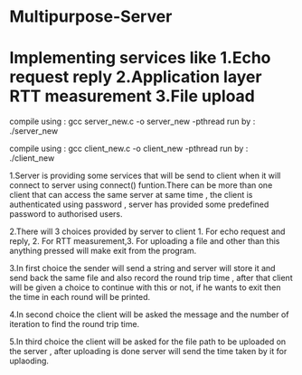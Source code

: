 # Multipurpose-Server
# Implementing services like 1.Echo request reply 2.Application layer RTT measurement 3.File upload

compile using : gcc server_new.c -o server_new -pthread
run by : ./server_new

compile using : gcc client_new.c -o client_new -pthread
run by : ./client_new


1.Server is providing some services that will be send to client when it will connect to server using connect()
funtion.There can be more than one client that can access the same server at same time , the client is authenticated using password , server has provided some predefined password to authorised users.

2.There will 3 choices provided by server to client 1. For echo request and reply, 2. For RTT measurement,3. For uploading  a file and other than this anything pressed will make exit from the program.

3.In first choice the sender will send  a string and server will store it and send back the same file and also record the round trip time , after that client will be given a choice to continue with this or not, if he wants to exit then the time in each round will be printed.

4.In second choice the client will be asked the message and the number of iteration to find the round trip time.

5.In third choice the client will be asked for the file path to be uploaded on the server , after uploading is done server will send the time taken by it for uplaoding.
